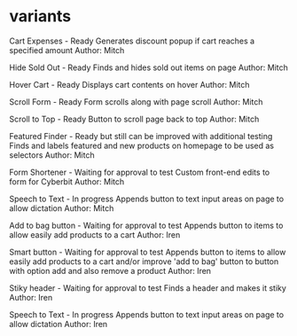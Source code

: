 # variants

Cart Expenses - Ready
Generates discount popup if cart reaches a specified amount
Author: Mitch

Hide Sold Out - Ready
Finds and hides sold out items on page
Author: Mitch

Hover Cart - Ready
Displays cart contents on hover
Author: Mitch

Scroll Form - Ready
Form scrolls along with page scroll
Author: Mitch

Scroll to Top - Ready
Button to scroll page back to top
Author: Mitch

Featured Finder - Ready but still can be improved with additional testing
Finds and labels featured and new products on homepage to be used as selectors
Author: Mitch

Form Shortener - Waiting for approval to test
Custom front-end edits to form for Cyberbit
Author: Mitch

Speech to Text - In progress
Appends button to text input areas on page to allow dictation
Author: Mitch

Add to bag button - Waiting for approval to test
Appends button to items to allow easily add products to a cart
Author: Iren

Smart button - Waiting for approval to test
Appends button to items to allow easily add products to a cart and/or improve 'add to bag' button to button with option add and also remove a product
Author: Iren

Stiky header - Waiting for approval to test
Finds a header and makes it stiky
Author: Iren

Speech to Text - In progress
Appends button to text input areas on page to allow dictation
Author: Iren
